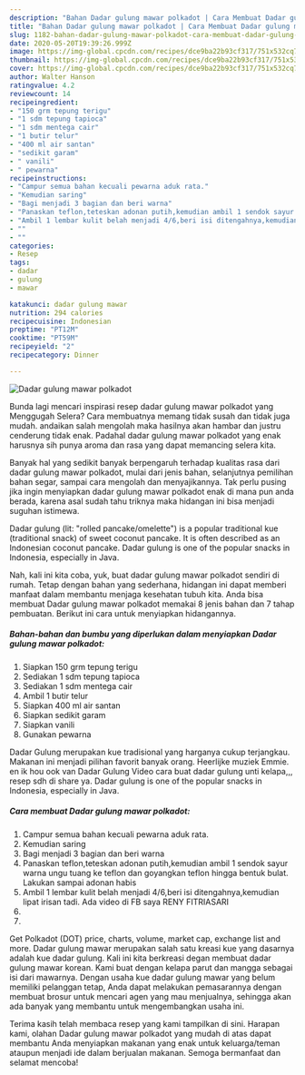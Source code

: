 ```yaml
---
description: "Bahan Dadar gulung mawar polkadot | Cara Membuat Dadar gulung mawar polkadot Yang Enak dan Simpel"
title: "Bahan Dadar gulung mawar polkadot | Cara Membuat Dadar gulung mawar polkadot Yang Enak dan Simpel"
slug: 1182-bahan-dadar-gulung-mawar-polkadot-cara-membuat-dadar-gulung-mawar-polkadot-yang-enak-dan-simpel
date: 2020-05-20T19:39:26.999Z
image: https://img-global.cpcdn.com/recipes/dce9ba22b93cf317/751x532cq70/dadar-gulung-mawar-polkadot-foto-resep-utama.jpg
thumbnail: https://img-global.cpcdn.com/recipes/dce9ba22b93cf317/751x532cq70/dadar-gulung-mawar-polkadot-foto-resep-utama.jpg
cover: https://img-global.cpcdn.com/recipes/dce9ba22b93cf317/751x532cq70/dadar-gulung-mawar-polkadot-foto-resep-utama.jpg
author: Walter Hanson
ratingvalue: 4.2
reviewcount: 14
recipeingredient:
- "150 grm tepung terigu"
- "1 sdm tepung tapioca"
- "1 sdm mentega cair"
- "1 butir telur"
- "400 ml air santan"
- "sedikit garam"
- " vanili"
- " pewarna"
recipeinstructions:
- "Campur semua bahan kecuali pewarna aduk rata."
- "Kemudian saring"
- "Bagi menjadi 3 bagian dan beri warna"
- "Panaskan teflon,teteskan adonan putih,kemudian ambil 1 sendok sayur warna ungu tuang ke teflon dan goyangkan teflon hingga bentuk bulat. Lakukan sampai adonan habis"
- "Ambil 1 lembar kulit belah menjadi 4/6,beri isi ditengahnya,kemudian lipat irisan tadi. Ada video di FB saya RENY FITRIASARI"
- ""
- ""
categories:
- Resep
tags:
- dadar
- gulung
- mawar

katakunci: dadar gulung mawar 
nutrition: 294 calories
recipecuisine: Indonesian
preptime: "PT12M"
cooktime: "PT59M"
recipeyield: "2"
recipecategory: Dinner

---
```



![Dadar gulung mawar polkadot](https://img-global.cpcdn.com/recipes/dce9ba22b93cf317/751x532cq70/dadar-gulung-mawar-polkadot-foto-resep-utama.jpg)

Bunda lagi mencari inspirasi resep dadar gulung mawar polkadot yang Menggugah Selera? Cara membuatnya memang tidak susah dan tidak juga mudah. andaikan salah mengolah maka hasilnya akan hambar dan justru cenderung tidak enak. Padahal dadar gulung mawar polkadot yang enak harusnya sih punya aroma dan rasa yang dapat memancing selera kita.

Banyak hal yang sedikit banyak berpengaruh terhadap kualitas rasa dari dadar gulung mawar polkadot, mulai dari jenis bahan, selanjutnya pemilihan bahan segar, sampai cara mengolah dan menyajikannya. Tak perlu pusing jika ingin menyiapkan dadar gulung mawar polkadot enak di mana pun anda berada, karena asal sudah tahu triknya maka hidangan ini bisa menjadi suguhan istimewa.

Dadar gulung (lit: &#34;rolled pancake/omelette&#34;) is a popular traditional kue (traditional snack) of sweet coconut pancake. It is often described as an Indonesian coconut pancake. Dadar gulung is one of the popular snacks in Indonesia, especially in Java.


Nah, kali ini kita coba, yuk, buat dadar gulung mawar polkadot sendiri di rumah. Tetap dengan bahan yang sederhana, hidangan ini dapat memberi manfaat dalam membantu menjaga kesehatan tubuh kita. Anda bisa membuat Dadar gulung mawar polkadot memakai 8 jenis bahan dan 7 tahap pembuatan. Berikut ini cara untuk menyiapkan hidangannya.

<!--inarticleads1-->

##### Bahan-bahan dan bumbu yang diperlukan dalam menyiapkan Dadar gulung mawar polkadot:

1. Siapkan 150 grm tepung terigu
1. Sediakan 1 sdm tepung tapioca
1. Sediakan 1 sdm mentega cair
1. Ambil 1 butir telur
1. Siapkan 400 ml air santan
1. Siapkan sedikit garam
1. Siapkan  vanili
1. Gunakan  pewarna


Dadar Gulung merupakan kue tradisional yang harganya cukup terjangkau. Makanan ini menjadi pilihan favorit banyak orang. Heerlijke muziek Emmie. en ik hou ook van Dadar Gulung  Video cara buat dadar gulung unti kelapa,,, resep sdh di share ya. Dadar gulung is one of the popular snacks in Indonesia, especially in Java. 

<!--inarticleads2-->

##### Cara membuat Dadar gulung mawar polkadot:

1. Campur semua bahan kecuali pewarna aduk rata.
1. Kemudian saring
1. Bagi menjadi 3 bagian dan beri warna
1. Panaskan teflon,teteskan adonan putih,kemudian ambil 1 sendok sayur warna ungu tuang ke teflon dan goyangkan teflon hingga bentuk bulat. Lakukan sampai adonan habis
1. Ambil 1 lembar kulit belah menjadi 4/6,beri isi ditengahnya,kemudian lipat irisan tadi. Ada video di FB saya RENY FITRIASARI
1. 
1. 


Get Polkadot (DOT) price, charts, volume, market cap, exchange list and more. Dadar gulung mawar merupakan salah satu kreasi kue yang dasarnya adalah kue dadar gulung. Kali ini kita berkreasi degan membuat dadar gulung mawar korean. Kami buat dengan kelapa parut dan mangga sebagai isi dari mawarnya. Dengan usaha kue dadar gulung mawar yang belum memiliki pelanggan tetap, Anda dapat melakukan pemasarannya dengan membuat brosur untuk mencari agen yang mau menjualnya, sehingga akan ada banyak yang membantu untuk mengembangkan usaha ini. 

Terima kasih telah membaca resep yang kami tampilkan di sini. Harapan kami, olahan Dadar gulung mawar polkadot yang mudah di atas dapat membantu Anda menyiapkan makanan yang enak untuk keluarga/teman ataupun menjadi ide dalam berjualan makanan. Semoga bermanfaat dan selamat mencoba!

